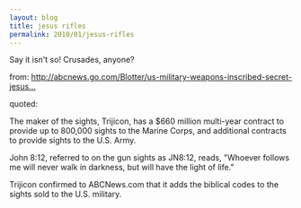 ```yaml
---
layout: blog
title: jesus rifles
permalink: 2010/01/jesus-rifles
---
```


<p>Say it isn't so! Crusades, anyone?</p>
<p>from: <a href="http://abcnews.go.com/Blotter/us-military-weapons-inscribed-secret-jesus-bible-codes/story?id=9575794&amp;page=1" title="http://abcnews.go.com/Blotter/us-military-weapons-inscribed-secret-jesus-bible-codes/story?id=9575794&amp;page=1">http://abcnews.go.com/Blotter/us-military-weapons-inscribed-secret-jesus...</a></p>
<p>quoted:</p>
<p>The maker of the sights, Trijicon, has a $660 million multi-year contract to provide up to 800,000 sights to the Marine Corps, and additional contracts to provide sights to the U.S. Army. </p>
<p>John 8:12, referred to on the gun sights as JN8:12, reads, "Whoever follows me will never walk in darkness, but will have the light of life."</p>
<p>Trijicon confirmed to ABCNews.com that it adds the biblical codes to the sights sold to the U.S. military.</p>
